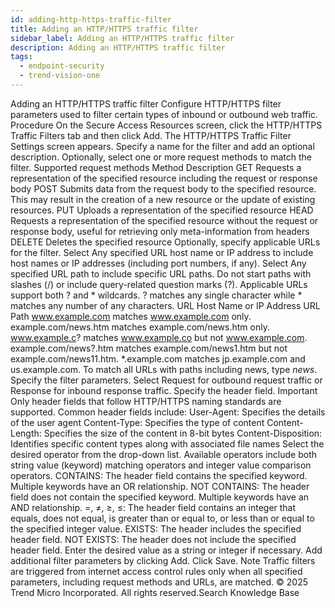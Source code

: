```yaml
---
id: adding-http-https-traffic-filter
title: Adding an HTTP/HTTPS traffic filter
sidebar_label: Adding an HTTP/HTTPS traffic filter
description: Adding an HTTP/HTTPS traffic filter
tags:
  - endpoint-security
  - trend-vision-one
---
```


 Adding an HTTP/HTTPS traffic filter Configure HTTP/HTTPS filter parameters used to filter certain types of inbound or outbound web traffic. Procedure On the Secure Access Resources screen, click the HTTP/HTTPS Traffic Filters tab and then click Add. The HTTP/HTTPS Traffic Filter Settings screen appears. Specify a name for the filter and add an optional description. Optionally, select one or more request methods to match the filter. Supported request methods Method Description GET Requests a representation of the specified resource including the request or response body POST Submits data from the request body to the specified resource. This may result in the creation of a new resource or the update of existing resources. PUT Uploads a representation of the specified resource HEAD Requests a representation of the specified resource without the request or response body, useful for retrieving only meta-information from headers DELETE Deletes the specified resource Optionally, specify applicable URLs for the filter. Select Any specified URL host name or IP address to include host names or IP addresses (including port numbers, if any). Select Any specified URL path to include specific URL paths. Do not start paths with slashes (/) or include query-related question marks (?). Applicable URLs support both ? and * wildcards. ? matches any single character while * matches any number of any characters. URL Host Name or IP Address URL Path www.example.com matches www.example.com only. example.com/news.htm matches example.com/news.htm only. www.example.c? matches www.example.co but not www.example.com. example.com/news?.htm matches example.com/news1.htm but not example.com/news11.htm. *.example.com matches jp.example.com and us.example.com. To match all URLs with paths including news, type *news*. Specify the filter parameters. Select Request for outbound request traffic or Response for inbound response traffic. Specify the header field. Important Only header fields that follow HTTP/HTTPS naming standards are supported. Common header fields include: User-Agent: Specifies the details of the user agent Content-Type: Specifies the type of content Content-Length: Specifies the size of the content in 8-bit bytes Content-Disposition: Identifies specific content types along with associated file names Select the desired operator from the drop-down list. Available operators include both string value (keyword) matching operators and integer value comparison operators. CONTAINS: The header field contains the specified keyword. Multiple keywords have an OR relationship. NOT CONTAINS: The header field does not contain the specified keyword. Multiple keywords have an AND relationship. =, ≠, ≥, ≤: The header field contains an integer that equals, does not equal, is greater than or equal to, or less than or equal to the specified integer value. EXISTS: The header includes the specified header field. NOT EXISTS: The header does not include the specified header field. Enter the desired value as a string or integer if necessary. Add additional filter parameters by clicking Add. Click Save. Note Traffic filters are triggered from internet access control rules only when all specified parameters, including request methods and URLs, are matched. © 2025 Trend Micro Incorporated. All rights reserved.Search Knowledge Base
